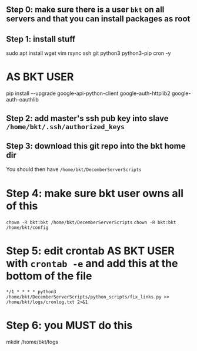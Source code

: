 ## Step 0: make sure there is a user `bkt` on all servers and that you can install packages as root

## Step 1: install stuff
sudo apt install wget vim rsync ssh git python3 python3-pip cron -y

# AS BKT USER
pip install --upgrade google-api-python-client google-auth-httplib2 google-auth-oauthlib

## Step 2: add master's ssh pub key into slave `/home/bkt/.ssh/authorized_keys`

## Step 3: download this git repo into the bkt home dir
You should then have `/home/bkt/DecemberServerScripts`

# Step 4: make sure bkt user owns all of this
`chown -R bkt:bkt /home/bkt/DecemberServerScripts`
`chown -R bkt:bkt /home/bkt/config`

# Step 5: edit crontab AS BKT USER with `crontab -e` and add this at the bottom of the file
```
*/1 * * * * python3 /home/bkt/DecemberServerScripts/python_scripts/fix_links.py >> /home/bkt/logs/cronlog.txt 2>&1
```

# Step 6: you MUST do this
mkdir /home/bkt/logs